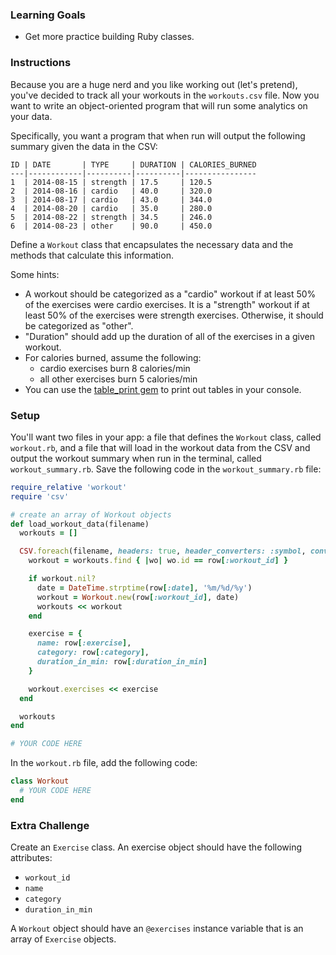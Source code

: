 ### Learning Goals

* Get more practice building Ruby classes.

### Instructions

Because you are a huge nerd and you like working out (let's pretend), you've decided to track all your workouts in the `workouts.csv` file. Now you want to write an object-oriented program that will run some analytics on your data.

Specifically, you want a program that when run will output the following summary given the data in the CSV:

```no-highlight
ID | DATE       | TYPE     | DURATION | CALORIES_BURNED
---|------------|----------|----------|----------------
1  | 2014-08-15 | strength | 17.5     | 120.5
2  | 2014-08-16 | cardio   | 40.0     | 320.0
3  | 2014-08-17 | cardio   | 43.0     | 344.0
4  | 2014-08-20 | cardio   | 35.0     | 280.0
5  | 2014-08-22 | strength | 34.5     | 246.0
6  | 2014-08-23 | other    | 90.0     | 450.0
```

Define a `Workout` class that encapsulates the necessary data and the methods that calculate this information.

Some hints:

* A workout should be categorized as a "cardio" workout if at least 50% of the exercises were cardio exercises. It is a "strength" workout if at least 50% of the exercises were strength exercises. Otherwise, it should be categorized as "other".
* "Duration" should add up the duration of all of the exercises in a given workout.
* For calories burned, assume the following:
  * cardio exercises burn 8 calories/min
  * all other exercises burn 5 calories/min
* You can use the [table_print gem](https://github.com/arches/table_print) to print out tables in your console.

### Setup

You'll want two files in your app: a file that defines the `Workout` class, called `workout.rb`, and a file that will load in the workout data from the CSV and output the workout summary when run in the terminal, called `workout_summary.rb`.  Save the following code in the `workout_summary.rb` file:

```ruby
require_relative 'workout'
require 'csv'

# create an array of Workout objects
def load_workout_data(filename)
  workouts = []

  CSV.foreach(filename, headers: true, header_converters: :symbol, converters: :numeric) do |row|
    workout = workouts.find { |wo| wo.id == row[:workout_id] }

    if workout.nil?
      date = DateTime.strptime(row[:date], '%m/%d/%y')
      workout = Workout.new(row[:workout_id], date)
      workouts << workout
    end

    exercise = {
      name: row[:exercise],
      category: row[:category],
      duration_in_min: row[:duration_in_min]
    }

    workout.exercises << exercise
  end

  workouts
end

# YOUR CODE HERE

```

In the `workout.rb` file, add the following code:

```ruby
class Workout
  # YOUR CODE HERE
end
```

### Extra Challenge

Create an `Exercise` class.  An exercise object should have the following attributes:

- `workout_id`
- `name`
- `category`
- `duration_in_min`

A `Workout` object should have an `@exercises` instance variable that is an array of `Exercise` objects.
